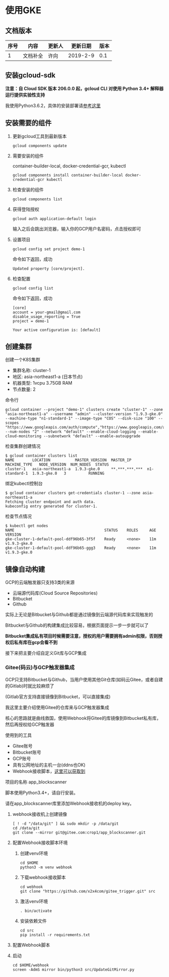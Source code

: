 # 使用GKE

## 文档版本
序号 | 内容 | 更新人 | 更新日期 | 版本
---| --- | --- | --- | ---
1 | 文档补全 | 许向 | 2019-2-9 | 0.1


## 安装gcloud-sdk

**注意：自 Cloud SDK 版本 206.0.0 起，gcloud CLI 对使用 Python 3.4+ 解释器运行提供实验性支持**

我使用Python3.6.2，具体的安装部署请[参考这里](https://cloud.google.com/sdk/docs/)


## 安装需要的组件

1. 更新gcloud工具到最新版本

   ```
   gcloud components update
   ```

2. 需要安装的组件

   container-builder-local, docker-credential-gcr, kubectl

   ```
   gcloud components install container-builder-local docker-credential-gcr kubectl
   ```

3. 检查安装的组件

   ```
   gcloud components list
   ```

4. 获得登陆授权

   ```
   gcloud auth application-default login
   ```

   输入之后会跳出浏览器，输入你的GCP用户名密码，点击授权即可


5. 设置项目


   ```
   gcloud config set project demo-1
   ```

   命令如下返回，成功

   ```
   Updated property [core/project].
   ```

6. 检查配置

   ```
   gcloud config list
   ```

   命令如下返回，成功

   ```
   [core]
   account = your-gmail@gmail.com
   disable_usage_reporting = True
   project = demo-1

   Your active configuration is: [default]
   ```


## 创建集群

创建一个K8S集群

- 集群名称: cluster-1
- 地区: asia-northeast1-a (日本节点)
- 机器类型:  1vcpu 3.75GB RAM
- 节点数量: 2

命令行

```
gcloud container --project "demo-1" clusters create "cluster-1" --zone "asia-northeast1-a" --username "admin" --cluster-version "1.9.3-gke.0" --machine-type "n1-standard-1" --image-type "COS" --disk-size "100" --scopes "https://www.googleapis.com/auth/compute","https://www.googleapis.com/auth/devstorage.read_only","https://www.googleapis.com/auth/logging.write","https://www.googleapis.com/auth/monitoring","https://www.googleapis.com/auth/servicecontrol","https://www.googleapis.com/auth/service.management.readonly","https://www.googleapis.com/auth/trace.append" --num-nodes "2" --network "default" --enable-cloud-logging --enable-cloud-monitoring --subnetwork "default" --enable-autoupgrade
```

检查集群创建情况

```
$ gcloud container clusters list
NAME        LOCATION           MASTER_VERSION  MASTER_IP       MACHINE_TYPE   NODE_VERSION  NUM_NODES  STATUS
cluster-1   asia-northeast1-a  1.9.3-gke.0     **.***.***.***  n1-standard-1  1.9.3-gke.0   3          RUNNING
```

绑定kubectl控制台

```
$ gcloud container clusters get-credentials cluster-1 --zone asia-northeast1-a
Fetching cluster endpoint and auth data.
kubeconfig entry generated for cluster-1.
```

检查节点情况

```
$ kubectl get nodes
NAME                                        STATUS    ROLES     AGE       VERSION
gke-cluster-1-default-pool-ddf96b65-3f5f    Ready     <none>    11m       v1.9.3-gke.0
gke-cluster-1-default-pool-ddf96b65-ggg3    Ready     <none>    11m       v1.9.3-gke.0
```


## 镜像自动构建

GCP的云端触发器只支持3类的来源

- 云端源代码库(Cloud Source Repositories)
- Bitbucket
- Github

实际上无论是Bitbucket与Github都是通过镜像到云端源代码库来实现触发的

Bitbucket与Github的构建集成比较容易，根据页面提示一步一步就可以了

**Bitbucket集成私有项目时候需要注意，授权的用户需要拥有admin权限，否则授权后私有库在gcp会看不到**

接下来把主要介绍自定义Git库与GCP集成


### Gitee(码云)与GCP触发器集成

GCP只支持Bitbucket与Github，当用户使用其他Git仓库(如码云Gitee，或者自建的Gitlab)时就比较麻烦了

(Gitlab官方支持直接镜像到Bitbucket，可以直接集成)

我这里主要介绍使用Gitee的仓库来与GCP触发器集成

核心的思路就是曲线救国，使用Webhook将Gitee的库镜像到Bitbucket私有库，然后再授权给GCP触发器


使用到的工具

- Gitee账号
- Bitbucket账号
- GCP账号
- 具有公网地址的主机一台(ddns也OK)
- Webhook接收脚本，[这里可以获取到](https://github.com/x2x4com/gitee_trigger)

项目的名称
app_blockscanner

脚本使用Python3.4+，请自行安装。

请在app_blockscanner库里添加Webhook接收机的deploy key。

1. webhook接收机上创建镜像
   ```
   [ ! -d "/data/git" ] && sudo mkdir -p /data/git
   cd /data/git
   git clone --mirror git@gitee.com:crop1/app_blockscanner.git
   ```

2. 配置Webhook接收脚本环境
   1. 创建venv环境
      ```
      cd $HOME
      python3 -m venv webhook
      ```
   2. 下载webhook接收脚本
      ```
      cd webhook
      git clone "https://github.com/x2x4com/gitee_trigger.git" src
      ```
   3. 激活venv环境
      ```
      . bin/activate
      ```
   4. 安装依赖文件
      ```
      cd src
      pip install -r requirements.txt
      ```

3. 配置Webhook脚本


   <div>
   <script src="https://gist.github.com/x2x4com/b64b6288b4708dfc24f1fea2524c04ea.js"></script>
   </div>

4. 启动

   ```
   cd $HOME/webhook
   screen -AdmS mirror bin/python3 src/UpdateGitMirror.py
   ```
